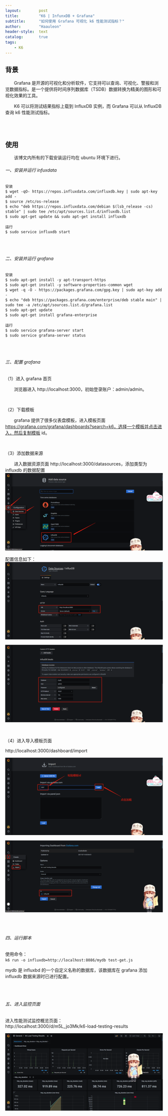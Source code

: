 ```yaml
---
layout:        post
title:         "K6 | InfunxDB + Grafana"
subtitle:      "如何使用 Grafana 可视化 k6 性能测试指标？"
author:        "Haauleon"
header-style:  text
catalog:       true
tags:
    - K6
---
```


## 背景
&emsp;&emsp;Grafana 是开源的可视化和分析软件，它支持可以查询、可视化、警报和浏览数据指标。是一个提供将时间序列数据库（TSDB）数据转换为精美的图形和可视化效果的工具。              

&emsp;&emsp;K6 可以将测试结果指标上载到 InfluxDB 实例，而 Grafana 可以从 InfluxDB 查询 k6 性能测试指标。              

<br><br>

## 使用
&emsp;&emsp;该博文内所有的下载安装运行均在 ubuntu 环境下进行。                  

###### 一、安装并运行 infuxdata
```
安装
$ wget -qO- https://repos.influxdata.com/influxdb.key | sudo apt-key add -
$ source /etc/os-release
$ echo "deb https://repos.influxdata.com/debian $(lsb_release -cs) stable" | sudo tee /etc/apt/sources.list.d/influxdb.list
$ sudo apt-get update && sudo apt-get install influxdb

运行
$ sudo service influxdb start
```

<br><br>

###### 二、安装并运行 grafana
```
安装
$ sudo apt-get install -y apt-transport-https
$ sudo apt-get install -y software-properties-common wget
$ wget -q -O - https://packages.grafana.com/gpg.key | sudo apt-key add -
$ echo "deb https://packages.grafana.com/enterprise/deb stable main" | sudo tee -a /etc/apt/sources.list.d/grafana.list
$ sudo apt-get update
$ sudo apt-get install grafana-enterprise

运行
$ sudo service grafana-server start
$ sudo service grafana-server status
```

<br><br>

###### 三、配置 grafana
（1）进入 grafana 首页                        

&emsp;&emsp;浏览器进入 http://localhost:3000，初始登录账户：admin/admin。                

<br>

（2）下载模板                  

&emsp;&emsp;grafana 提供了很多仪表盘模板，进入模板页面 https://grafana.com/grafana/dashboards?search=k6，选择一个模板并点击进入，然后复制模板 id。      

<br>

（3）添加数据来源                    

&emsp;&emsp;进入数据资源页面 http://localhost:3000/datasources，添加类型为 influxdb 的数据配置               
![](\img\in-post\post-k6\2021-05-25-k6-grafana-1.png)       

配置信息如下：                  
![](\img\in-post\post-k6\2021-05-25-k6-grafana-2.png)         

![](\img\in-post\post-k6\2021-05-25-k6-grafana-3.png)              

<br>

（4）进入导入模板页面                

http://localhost:3000/dashboard/import                

![](\img\in-post\post-k6\2021-05-25-k6-grafana-4.png)      

![](\img\in-post\post-k6\2021-05-25-k6-grafana-5.png)     

<br><br>

###### 四、运行脚本
使用命令：                   
`k6 run -o influxdb=http://localhost:8086/mydb test-get.js`                

mydb 是 influxbd 的一个自定义名称的数据库，该数据库在 grafana 添加 influxdb 数据来源时已进行配置。              

<br><br>

###### 五、进入监控页面
进入性能测试监控概览页面：                
http://localhost:3000/d/m5L_jo3Mk/k6-load-testing-results                

![](\img\in-post\post-k6\2021-05-25-k6-grafana-6.png)